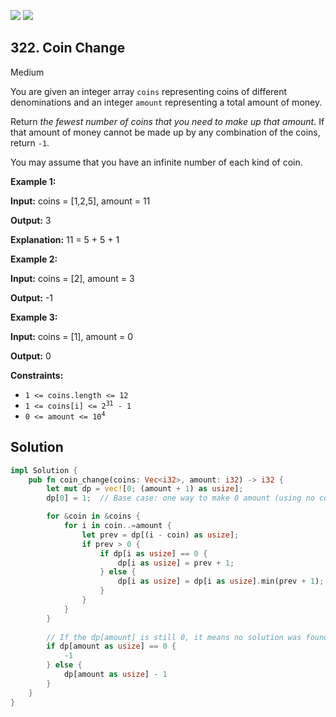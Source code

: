 [![](https://img.shields.io/github/stars/LeetCode-in-Rust/LeetCode-in-Rust?label=Stars&style=flat-square)](https://github.com/LeetCode-in-Rust/LeetCode-in-Rust)
[![](https://img.shields.io/github/forks/LeetCode-in-Rust/LeetCode-in-Rust?label=Fork%20me%20on%20GitHub%20&style=flat-square)](https://github.com/LeetCode-in-Rust/LeetCode-in-Rust/fork)

## 322\. Coin Change

Medium

You are given an integer array `coins` representing coins of different denominations and an integer `amount` representing a total amount of money.

Return _the fewest number of coins that you need to make up that amount_. If that amount of money cannot be made up by any combination of the coins, return `-1`.

You may assume that you have an infinite number of each kind of coin.

**Example 1:**

**Input:** coins = [1,2,5], amount = 11

**Output:** 3

**Explanation:** 11 = 5 + 5 + 1

**Example 2:**

**Input:** coins = [2], amount = 3

**Output:** -1

**Example 3:**

**Input:** coins = [1], amount = 0

**Output:** 0

**Constraints:**

*   `1 <= coins.length <= 12`
*   <code>1 <= coins[i] <= 2<sup>31</sup> - 1</code>
*   <code>0 <= amount <= 10<sup>4</sup></code>

## Solution

```rust
impl Solution {
    pub fn coin_change(coins: Vec<i32>, amount: i32) -> i32 {
        let mut dp = vec![0; (amount + 1) as usize];
        dp[0] = 1;  // Base case: one way to make 0 amount (using no coins)

        for &coin in &coins {
            for i in coin..=amount {
                let prev = dp[(i - coin) as usize];
                if prev > 0 {
                    if dp[i as usize] == 0 {
                        dp[i as usize] = prev + 1;
                    } else {
                        dp[i as usize] = dp[i as usize].min(prev + 1);
                    }
                }
            }
        }
        
        // If the dp[amount] is still 0, it means no solution was found
        if dp[amount as usize] == 0 {
            -1
        } else {
            dp[amount as usize] - 1
        }
    }
}
```